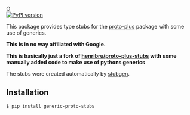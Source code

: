 O           
[![PyPI version](https://badge.fury.io/py/generic-proto-plus-stubs.svg)](https://badge.fury.io/py/generic-proto-plus-stubs)

This package provides type stubs for the [proto-plus](https://pypi.org/project/proto-plus/) package with 
some use of generics. 

**This is in no way affiliated with Google.**

**This is basically just a fork of [henribru/proto-plus-stubs](https://github.com/henribru/proto-plus-stubs)
with some manually added code to make use of pythons generics**

The stubs were created automatically by [stubgen](https://mypy.readthedocs.io/en/stable/stubgen.html).
## Installation
```shell script
$ pip install generic-proto-stubs
```
